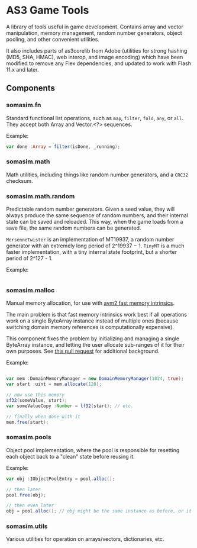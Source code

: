 # AS3 Game Tools

A library of tools useful in game development. Contains array and vector manipulation,
memory management, random number generators, object pooling, and other convenient utilities.

It also includes parts of as3corelib from Adobe (utilities for strong hashing (MD5, SHA, HMAC),
web interop, and image encoding) which have been modified to remove any Flex dependencies,
and updated to work with Flash 11.x and later.

 

## Components 

### somasim.fn

Standard functional list operations, such as `map`, `filter`, `fold`, `any`, or `all`.
They accept both Array and Vector.<?> sequences.

Example: 
```actionscript
var done :Array = filter(isDone, _running);
```

### somasim.math

Math utilities, including things like random number generators, and a `CRC32` checksum. 

### somasim.math.random

Predictable random number generators. Given a seed value, they will always produce
the same sequence of random numbers, and their internal state can be saved and reloaded. 
This way, when the game loads from a save file, the same random numbers can be generated.

`MersenneTwister` is an implementation of MT19937, a random number generator with an 
extremely long period of 2^19937 − 1. `TinyMT` is a much faster implementation,
with a tiny internal state footprint, but a shorter period of 2^127 - 1.

Example:
```actionscript
```

### somasim.malloc

Manual memory allocation, for use with [avm2 fast memory intrinsics](http://www.adobe.com/devnet/air/articles/faster-byte-array-operations.html). 

The main problem is that fast memory intrinsics work best if all 
operations work on a single ByteArray instance instead of multiple ones
(because switching domain memory references is computationally expensive).

This component fixes the problem by initializing and managing a single ByteArray 
instance, and letting the user allocate sub-ranges of it for their own purposes.
See [this pull request](https://github.com/PrimaryFeather/Starling-Framework/pull/382) 
for additional background.

Example:
```actionscript

var mem :DomainMemoryManager = new DomainMemoryManager(1024, true);
var start :uint = mem.allocate(128);

// now use this memory
sf32(someValue, start); 
var someValueCopy :Number = lf32(start); // etc.

// finally when done with it
mem.free(start);
```

### somasim.pools

Object pool implementation, where the pool is responsible for resetting each object
back to a "clean" state before reusing it.

Example:
```actionscript
var obj :IObjectPoolEntry = pool.alloc();

// then later
pool.free(obj);

// then even later
obj = pool.alloc(); // obj might be the same instance as before, or it might not...
```

### somasim.utils

Various utilities for operation on arrays/vectors, dictionaries, etc.



